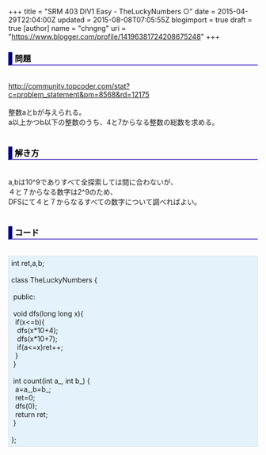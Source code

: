 +++
title = "SRM 403 DIV1 Easy - TheLuckyNumbers ○"
date = 2015-04-29T22:04:00Z
updated = 2015-08-08T07:05:55Z
blogimport = true
draft = true
[author]
	name = "chngng"
	uri = "https://www.blogger.com/profile/14196381724208675248"
+++

<div dir="ltr" style="text-align: left;" trbidi="on"><h3 style="border-bottom: 2px solid slateblue; border-left: 8px solid navy; color: black; padding: 0px 0px 1px 5px;">問題 </h3><br /><a href="http://community.topcoder.com/stat?c=problem_statement&amp;pm=8568&amp;rd=12175" target="_blank">http://community.topcoder.com/stat?c=problem_statement&amp;pm=8568&amp;rd=12175</a><br /><br />整数aとbが与えられる。<br />a以上かつb以下の整数のうち、4と7からなる整数の総数を求める。<br /><br /><h3 style="border-bottom: 2px solid slateblue; border-left: 8px solid navy; color: black; padding: 0px 0px 1px 5px;">解き方 </h3><br />a,bは10^9でありすべて全探索しては間に合わないが、<br />４と７からなる数字は2^9のため、<br />DFSにて４と７からなるすべての数字について調べればよい。<br /><br /><h3 style="border-bottom: 2px solid slateblue; border-left: 8px solid navy; color: black; padding: 0px 0px 1px 5px;">コード </h3><br /><div style="background-color: #e3f2fb; border: 1px dotted #CCCCCC; padding: 5px;">int ret,a,b;<br /><br />class TheLuckyNumbers {<br /><br /><span class="Apple-tab-span" style="white-space: pre;"> </span>public:<br /><br /><span class="Apple-tab-span" style="white-space: pre;"> </span>void dfs(long long x){<br /><span class="Apple-tab-span" style="white-space: pre;">  </span>if(x&lt;=b){<br /><span class="Apple-tab-span" style="white-space: pre;">   </span>dfs(x*10+4);<br /><span class="Apple-tab-span" style="white-space: pre;">   </span>dfs(x*10+7);<br /><span class="Apple-tab-span" style="white-space: pre;">   </span>if(a&lt;=x)ret++;<br /><span class="Apple-tab-span" style="white-space: pre;">  </span>}<br /><span class="Apple-tab-span" style="white-space: pre;"> </span>}<br /><br /><span class="Apple-tab-span" style="white-space: pre;"> </span>int count(int a_, int b_) {<br /><span class="Apple-tab-span" style="white-space: pre;">  </span>a=a_,b=b_;<br /><span class="Apple-tab-span" style="white-space: pre;">  </span>ret=0;<br /><span class="Apple-tab-span" style="white-space: pre;">  </span>dfs(0);<br /><span class="Apple-tab-span" style="white-space: pre;">  </span>return ret;<br /><span class="Apple-tab-span" style="white-space: pre;"> </span>}<br /><br />};</div></div>
